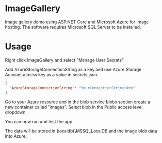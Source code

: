 # ImageGallery
Image gallery demo using ASP.NET Core and Microsoft Azure for image hosting. The software requires Microsoft SQL Server to be installed.

# Usage

Right click ImageGallery and select "Manage User Secrets".

Add AzureStorageConnectionString as a key and use Azure Storage Account access key as a value in secrets.json.

```json
{
  "AzureStorageConnectionString": "YourConnectionStringHere"
}
```

Go to your Azure resource and in the blob service blobs section create a new container called "images". Select blob 
in the Public access level dropdown.

You can now run and test the app.

The data will be stored in (localdb)\MSSQLLocalDB and the image blob data into Azure.


